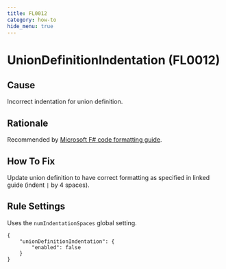 ```yaml
---
title: FL0012
category: how-to
hide_menu: true
---
```


# UnionDefinitionIndentation (FL0012)

## Cause

Incorrect indentation for union definition.

## Rationale

Recommended by [Microsoft F# code formatting guide](https://docs.microsoft.com/en-us/dotnet/fsharp/style-guide/formatting#use-prefix-syntax-for-generics-foot-in-preference-to-postfix-syntax-t-foo).

## How To Fix

Update union definition to have correct formatting as specified in linked guide (indent `|` by 4 spaces).

## Rule Settings

Uses the `numIndentationSpaces` global setting.

    {
        "unionDefinitionIndentation": {
            "enabled": false
        }
    }
